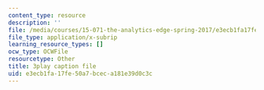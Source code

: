 ```yaml
---
content_type: resource
description: ''
file: /media/courses/15-071-the-analytics-edge-spring-2017/e3ecb1fa17fe50a7bceca181e39d0c3c_O7AoQhYEdLA.vtt
file_type: application/x-subrip
learning_resource_types: []
ocw_type: OCWFile
resourcetype: Other
title: 3play caption file
uid: e3ecb1fa-17fe-50a7-bcec-a181e39d0c3c
---
```

